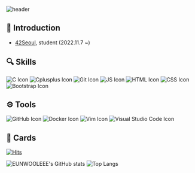 ![header](https://capsule-render.vercel.app/api?type=venom&color=auto&height=300&section=header&text=Hi%20I'm%20eunwoo&fontSize=50)

## 🧸 Introduction
- [42Seoul](https://42seoul.kr/seoul42/main/view), student (2022.11.7 ~)

## 🔍 Skills
![C Icon](https://img.shields.io/badge/C-A8B9CC?style=flat&logo=c&logoColor=white)
![Cplusplus Icon](https://img.shields.io/badge/C++-00599C?style=flat&logo=cplusplus&logoColor=white)
![Git Icon](https://img.shields.io/badge/Git-F05032?style=flat&logo=git&logoColor=white)
![JS Icon](https://img.shields.io/badge/JavaScript-F7DF1E?style=flat&logo=javascript&logoColor=black)
![HTML Icon](https://img.shields.io/badge/HTML-E34F26?style=flat&logo=html5&logoColor=white)
![CSS Icon](https://img.shields.io/badge/CSS-1572B6?style=flat&logo=css3&logoColor=white)
![Bootstrap Icon](https://img.shields.io/badge/Bootstrap-7952B3?style=flat&logo=bootstrap&logoColor=white)

## ⚙️ Tools
![GitHub Icon](https://img.shields.io/badge/GitHub-181717?style=flat&logo=github&logoColor=white)
![Docker Icon](https://img.shields.io/badge/Docker-2496ED?style=flat&logo=docker&logoColor=white)
![Vim Icon](https://img.shields.io/badge/Vim-019733?style=flat&logo=vim&logoColor=white)
![Visual Studio Code Icon](https://img.shields.io/badge/Visual_Studio_Code-007ACC?style=flat&logo=visualstudiocode&logoColor=white)

## 💌 Cards
[![Hits](https://hits.seeyoufarm.com/api/count/incr/badge.svg?url=https%3A%2F%2Fgithub.com%2FEUNWOOLEEE&count_bg=%2379C83D&title_bg=%23555555&icon=&icon_color=%23E7E7E7&title=hits&edge_flat=false)](https://hits.seeyoufarm.com)

![EUNWOOLEEE's GitHub stats](https://github-readme-stats.vercel.app/api?username=EUNWOOLEEE&show_icons=true&theme=onedark) ![Top Langs](https://github-readme-stats.vercel.app/api/top-langs/?username=EUNWOOLEEE&layout=compact&theme=onedark)

